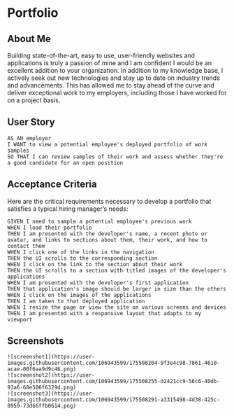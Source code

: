 # Portfolio

## About Me

Building state-of-the-art, easy to use, user-friendly websites and applications is truly a passion of mine and I am confident I would be an excellent addition to your organization. In addition to my knowledge base, I actively seek out new technologies and stay up to date on industry trends and advancements. This has allowed me to stay ahead of the curve and deliver exceptional work to my employers, including those I have worked for on a project basis.


## User Story

```
AS AN employer
I WANT to view a potential employee's deployed portfolio of work samples
SO THAT I can review samples of their work and assess whether they're a good candidate for an open position
```


## Acceptance Criteria

Here are the critical requirements necessary to develop a portfolio that satisfies a typical hiring manager’s needs:

```
GIVEN I need to sample a potential employee's previous work
WHEN I load their portfolio
THEN I am presented with the developer's name, a recent photo or avatar, and links to sections about them, their work, and how to contact them
WHEN I click one of the links in the navigation
THEN the UI scrolls to the corresponding section
WHEN I click on the link to the section about their work
THEN the UI scrolls to a section with titled images of the developer's applications
WHEN I am presented with the developer's first application
THEN that application's image should be larger in size than the others
WHEN I click on the images of the applications
THEN I am taken to that deployed application
WHEN I resize the page or view the site on various screens and devices
THEN I am presented with a responsive layout that adapts to my viewport
```

## Screenshots

```
![screenshot1](https://user-images.githubusercontent.com/106943599/175508204-9f3e4c98-7861-4610-acae-00f6aa9d9c46.png)
![screenshot2](https://user-images.githubusercontent.com/106943599/175508255-d2421cc9-56c6-40db-93a6-68e506f6329d.png)
![screenshot3](https://user-images.githubusercontent.com/106943599/175508291-a3315498-4d38-425c-8959-73d66ffb0614.png)

```
